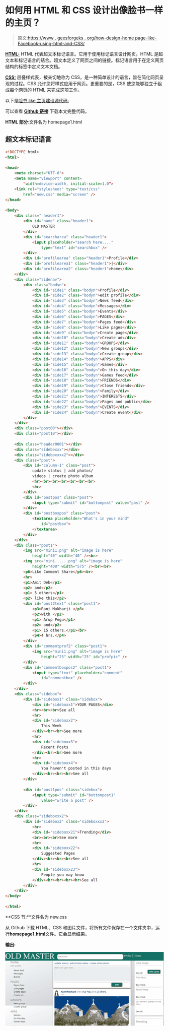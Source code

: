 # 如何用 HTML 和 CSS 设计出像脸书一样的主页？

> 原文:[https://www . geesforgeks . org/how-design-home page-like-Facebook-using-html-and-CSS/](https://www.geeksforgeeks.org/how-to-design-homepage-like-facebook-using-html-and-css/)

[**HTML:**](https://www.geeksforgeeks.org/html-tutorials/) HTML 代表超文本标记语言。它用于使用标记语言设计网页。HTML 是超文本和标记语言的结合。超文本定义了网页之间的链接。标记语言用于在定义网页结构的标签中定义文本文档。

[**CSS:**](https://www.geeksforgeeks.org/css-tutorials/) 层叠样式表，被亲切地称为 CSS，是一种简单设计的语言，旨在简化网页呈现的过程。CSS 允许您将样式应用于网页。更重要的是，CSS 使您能够独立于组成每个网页的 HTML 来完成这项工作。

以下是[脸书 like 主页建设源代码:](https://miniyadav1.github.io/restaurant/facebook1/)

可以查看 [**Github 链接**](https://github.com/miniyadav1/restaurant/tree/master/facebook1) 下载本文完整代码。

**HTML 部分**:文件名为 homepage1.html

## 超文本标记语言

```html
<!DOCTYPE html>
<html>

<head>
    <meta charset="UTF-8">
    <meta name="viewport" content=
        "width=device-width, initial-scale=1.0">
    <link rel="stylesheet" type="text/css" 
        href="new.css" media="screen" />
</head>

<body>
    <div class=" header1">
        <div id="name" class="header1">
            OLD MASTER
        </div>
        <div id="searcharea" class="header1">
            <input placeholder="search here...." 
                type="text" id="searchbox" />
        </div>
        <div id="profilearea" class="header1">Profile</div>
        <div id="profilearea1" class="header1">|</div>
        <div id="profilearea2" class="header1">Home</div>
    </div>
    <div class="sidenav">
        <div class="bodyn">
            <div id="side1" class="bodyn">Profile</div>
            <div id="side2" class="bodyn">edit profile</div>
            <div id="side3" class="bodyn">News feed</div>
            <div id="side4" class="bodyn">Messages</div>
            <div id="side5" class="bodyn">Events</div>
            <div id="side6" class="bodyn">PAGES</div>
            <div id="side7" class="bodyn">Pages feed</div>
            <div id="side8" class="bodyn">Like pages</div>
            <div id="side9" class="bodyn">Create page</div>
            <div id="side10" class="bodyn">Create ad</div>
            <div id="side11" class="bodyn">GROUPS</div>
            <div id="side12" class="bodyn">New groups</div>
            <div id="side13" class="bodyn">Create group</div>
            <div id="side14" class="bodyn">APPS</div>
            <div id="side15" class="bodyn">Games</div>
            <div id="side16" class="bodyn">On this day</div>
            <div id="side17" class="bodyn">Games feed</div>
            <div id="side18" class="bodyn">FRIENDS</div>
            <div id="side19" class="bodyn">Close friends</div>
            <div id="side20" class="bodyn">Family</div>
            <div id="side21" class="bodyn">INTERESTS</div>
            <div id="side22" class="bodyn">Pages and public</div>
            <div id="side23" class="bodyn">EVENTS</div>
            <div id="side24" class="bodyn">Create event</div>
        </div>
    </div>
    <div class="post00"></div>
    <div class="post10"></div>

    <div class="header0001"></div>
    <div class="sideboxxx"></div>
    <div class="sideboxxxx2"></div>
    <div class="post">
        <div id="column-1" class="post">
            update status | add photos/
            videos | create photo album
            <hr><br><br><br><br><br><br>
            <hr>
        </div>
        <div id="postpos" class="post">
            <input type="submit" id="buttonpost" value="post" />
        </div>
        <div id="postboxpos" class="post">
            <textarea placeholder="What's in your mind" 
                id="postbox">
            </textarea>
        </div>
    </div>
    <div class="post1">
        <img src="mini1.png" alt="image is here" 
            height="40" width="40" /><br>
        <img src="mini......png" alt="image is here" 
            height="400" width="575" /><br><br>
        <p6>Like Comment Share</p6><br>
        <hr>
        <p1>Amit Deb</p1>
        <p2> and</p2>
        <p1> 5 others</p1>
        <p2> like this</p2>
        <div id="post2text" class="post1">
            <p3>Rani Mukharji </p3>
            <p2>with </p2>
            <p1> Arup Pegu</p1>
            <p2> and</p2>
            <p1> 15 others.</p1><br>
            <p4>4 hrs.</p4>
        </div>
        <div id="commentprof2" class="post1">
            <img src="mini1.png" alt="image is here" 
                height="25" width="25" id="profpic" />
        </div>
        <div id="commentboxpos2" class="post1">
            <input type="text" placeholder="comment" 
                id="commentbox" />
        </div>
    </div>
    <div class="sidebox">
        <div id="sidebox1" class="sidebox">
            <div id="sideboxx1">YOUR PAGES</div>
            <hr><br><br>See all
            <hr>
            <div id="sideboxx2">
                This Week
            </div><br><br>See more
            <hr>
            <div id="sideboxx3">
                Recent Posts
            </div><br><br>See more
            <hr>
            <div id="sideboxx4">
                You haven't posted in this days
            </div><br><br><br>See all
        </div>

        <div id="post1pos" class="sidebox">
            <input type="submit" id="buttonpost1" 
                value="write a post" />
        </div>
    </div>
    <div class="sideboxxx2">
        <div id="sidebox2" class="sideboxxx2">
            <hr>
            <div id="sideboxx21">Trending</div>
            <br><br><br>See more
            <hr>
            <div id="sideboxx22">
                Suggested Pages
            </div><br><br><br>See all
            <hr>
            <div id="sideboxx23">
                People you may know
            </div><br><br><br><br>See all
        </div>
    </div>
</body>

</html>
```

**CSS 节:**文件名为 new.css

从 Github 下载 HTML、CSS 和图片文件，将所有文件保存在一个文件夹中，运行**homepage1.html**文件。它会显示结果。

**输出:**

![](img/aac96684f3ea580824b0063c3a42cbe1.png)
